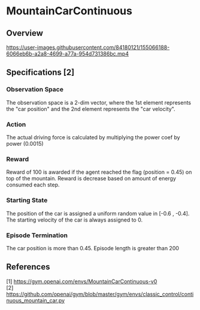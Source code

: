 # MountainCarContinuous

## Overview

https://user-images.githubusercontent.com/84180121/155066188-6066eb6b-a2a8-4699-a77a-954d731386bc.mp4

## Specifications [2]

### Observation Space

The observation space is a 2-dim vector, where the 1st element represents the "car position" and the 2nd element
represents the "car velocity".

### Action

The actual driving force is calculated by multiplying the power coef by power (0.0015)

### Reward

Reward of 100 is awarded if the agent reached the flag (position = 0.45)
on top of the mountain. Reward is decrease based on amount of energy consumed each step.

### Starting State

The position of the car is assigned a uniform random value in [-0.6 , -0.4]. The starting velocity of the car is always
assigned to 0.

### Episode Termination

The car position is more than 0.45. Episode length is greater than 200

## References

[1] https://gym.openai.com/envs/MountainCarContinuous-v0 \
[2] https://github.com/openai/gym/blob/master/gym/envs/classic_control/continuous_mountain_car.py
